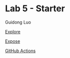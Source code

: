 # Lab 5 - Starter
Guidong Luo

[Explore](https://greyluo.github.io/Lab5_Starter/explore.html)

[Expose](https://greyluo.github.io/Lab5_Starter/expose.html)

[GitHub Actions](https://github.com/greyluo/introduction-to-githubs)
